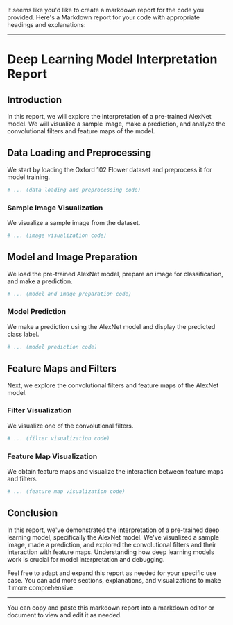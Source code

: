 It seems like you'd like to create a markdown report for the code you provided. Here's a Markdown report for your code with appropriate headings and explanations:

---

# Deep Learning Model Interpretation Report

## Introduction
In this report, we will explore the interpretation of a pre-trained AlexNet model. We will visualize a sample image, make a prediction, and analyze the convolutional filters and feature maps of the model.

## Data Loading and Preprocessing
We start by loading the Oxford 102 Flower dataset and preprocess it for model training.

```python
# ... (data loading and preprocessing code)
```

### Sample Image Visualization
We visualize a sample image from the dataset.

```python
# ... (image visualization code)
```

## Model and Image Preparation
We load the pre-trained AlexNet model, prepare an image for classification, and make a prediction.

```python
# ... (model and image preparation code)
```

### Model Prediction
We make a prediction using the AlexNet model and display the predicted class label.

```python
# ... (model prediction code)
```

## Feature Maps and Filters
Next, we explore the convolutional filters and feature maps of the AlexNet model.

### Filter Visualization
We visualize one of the convolutional filters.

```python
# ... (filter visualization code)
```

### Feature Map Visualization
We obtain feature maps and visualize the interaction between feature maps and filters.

```python
# ... (feature map visualization code)
```

## Conclusion
In this report, we've demonstrated the interpretation of a pre-trained deep learning model, specifically the AlexNet model. We've visualized a sample image, made a prediction, and explored the convolutional filters and their interaction with feature maps. Understanding how deep learning models work is crucial for model interpretation and debugging.

Feel free to adapt and expand this report as needed for your specific use case. You can add more sections, explanations, and visualizations to make it more comprehensive.

---

You can copy and paste this markdown report into a markdown editor or document to view and edit it as needed.
